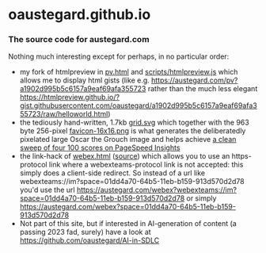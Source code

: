 # oaustegard.github.io
### The source code for austegard.com

Nothing much interesting except for perhaps, in no particular order:
* my fork of htmlpreview in [pv.html](https://github.com/oaustegard/oaustegard.github.io/blob/main/pv.html) and [scripts/htmlpreview.js](https://github.com/oaustegard/oaustegard.github.io/blob/main/scripts/htmlpreview.js) which allows me to display html gists (like e.g. https://austegard.com/pv?a1902d995b5c6157a9eaf69afa355723 rather than the much less elegant https://htmlpreview.github.io/?gist.githubusercontent.com/oaustegard/a1902d995b5c6157a9eaf69afa355723/raw/helloworld.html)
* the tediously hand-written, 1.7kb [grid.svg](https://github.com/oaustegard/oaustegard.github.io/blob/main/grid.svg) which together with the 963 byte 256-pixel [favicon-16x16.png](https://github.com/oaustegard/oaustegard.github.io/blob/main/favicon-16x16.png) is what generates the deliberatedly pixelated large Oscar the Grouch image and helps achieve [a clean sweep of four 100 scores on PageSpeed Insights](https://pagespeed.web.dev/analysis/https-austegard-com/6uxn95p7qw?form_factor=desktop)
* the link-hack of [webex.html](webex.html) ([source](https://github.com/oaustegard/oaustegard.github.io/blob/main/webex.html)) which allows you to use an https-protocol link where a webexteams-protocol link is not accepted: this simply does a client-side redirect. So instead of a url like webexteams://im?space=01dd4a70-64b5-11eb-b159-913d570d2d78 you'd use the url https://austegard.com/webex?webexteams://im?space=01dd4a70-64b5-11eb-b159-913d570d2d78 or simply https://austegard.com/webex?space=01dd4a70-64b5-11eb-b159-913d570d2d78
* Not part of this site, but if interested in AI-generation of content (a passing 2023 fad, surely) have a look at https://github.com/oaustegard/AI-in-SDLC 
